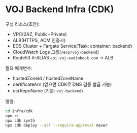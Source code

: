 # VOJ Backend Infra (CDK)

구성 리소스(초안):
- VPC(2AZ, Public+Private)
- ALB(HTTPS, ACM 인증서)
- ECS Cluster + Fargate Service(Task: container: backend)
- CloudWatch Logs 그룹(`/ecs/voj-backend`)
- Route53 A-ALIAS `api.voj-audiobook.com` → ALB

필요 매개변수:
- hostedZoneId / hostedZoneName
- certificateArn (없으면 CDK로 DNS 검증 발급 가능)
- ecrRepoName (기본: `voj-backend`)

명령:
```bash
cd infra/cdk
npm ci
npx cdk synth
npx cdk deploy --all --require-approval never
```

